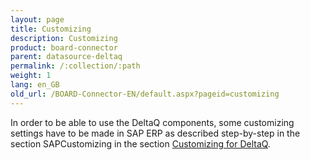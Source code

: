 ```yaml
---
layout: page
title: Customizing
description: Customizing
product: board-connector
parent: datasource-deltaq
permalink: /:collection/:path
weight: 1
lang: en_GB
old_url: /BOARD-Connector-EN/default.aspx?pageid=customizing
---
```


In order to be able to use the DeltaQ components, some customizing settings have to be made in SAP ERP as described step-by-step in the section SAPCustomizing in the section [Customizing for DeltaQ](../sap-customizing/customizing-for-deltaq).